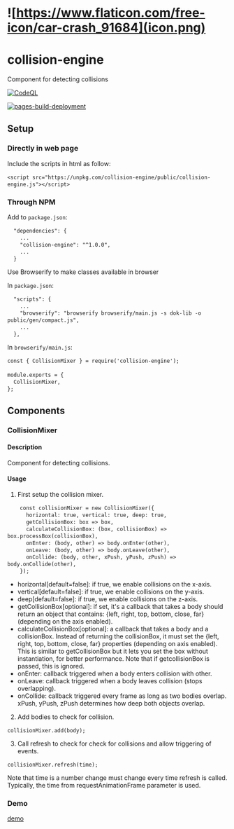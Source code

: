 # ![https://www.flaticon.com/free-icon/car-crash_91684](icon.png)

# collision-engine
Component for detecting collisions



[![CodeQL](https://github.com/jacklehamster/collision-engine/actions/workflows/codeql-analysis.yml/badge.svg)](https://github.com/jacklehamster/collision-engine/actions/workflows/codeql-analysis.yml)

[![pages-build-deployment](https://github.com/jacklehamster/collision-engine/actions/workflows/pages/pages-build-deployment/badge.svg)](https://github.com/jacklehamster/collision-engine/actions/workflows/pages/pages-build-deployment)

## Setup

### Directly in web page

Include the scripts in html as follow:
```
<script src="https://unpkg.com/collision-engine/public/collision-engine.js"></script>
```


### Through NPM


Add to `package.json`:
```
  "dependencies": {
  	...
    "collision-engine": "^1.0.0",
    ...
  }
```


Use Browserify to make classes available in browser

In `package.json`:
```
  "scripts": {
  	...
    "browserify": "browserify browserify/main.js -s dok-lib -o public/gen/compact.js",
    ...
  },

```

In `browserify/main.js`:
```
const { CollisionMixer } = require('collision-engine');

module.exports = {
  CollisionMixer,
};
```

## Components

### CollisionMixer

#### Description
Component for detecting collisions.

#### Usage

1. First setup the collision mixer.
```
    const collisionMixer = new CollisionMixer({
      horizontal: true, vertical: true, deep: true,
      getCollisionBox: box => box,
      calculateCollisionBox: (box, collisionBox) => box.processBox(collisionBox),
      onEnter: (body, other) => body.onEnter(other),
      onLeave: (body, other) => body.onLeave(other),
      onCollide: (body, other, xPush, yPush, zPush) => body.onCollide(other),
    });
```
- horizontal[default=false]: if true, we enable collisions on the x-axis.
- vertical[default=false]: if true, we enable collisions on the y-axis.
- deep[default=false]: if true, we enable collisions on the z-axis.
- getCollisionBox[optional]: if set, it's a callback that takes a body should return an object that contains: {left, right, top, bottom, close, far} (depending on the axis enabled).
- calculateCollisionBox[optional]: a callback that takes a body and a collisionBox. Instead of returning the collisionBox, it must set the {left, right, top, bottom, close, far} properties (depending on axis enabled). This is similar to getCollisionBox but it lets you set the box without instantiation, for better performance. Note that if getcollisionBox is passed, this is ignored.
- onEnter: callback triggered when a body enters collision with other.
- onLeave: callback triggered when a body leaves collision (stops overlapping).
- onCollide: callback triggered every frame as long as two bodies overlap. xPush, yPush, zPush determines how deep both objects overlap.

2. Add bodies to check for collision.
```
collisionMixer.add(body);
```

3. Call refresh to check for check for collisions and allow triggering of events.
```
collisionMixer.refresh(time);
```

Note that time is a number change must change every time refresh is called. Typically, the time from requestAnimationFrame parameter is used.

### Demo

[demo](https://jacklehamster.github.io/collision-engine/)